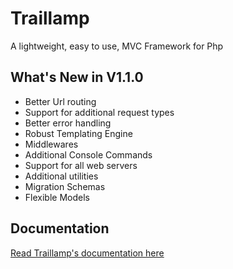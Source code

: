 # Traillamp
A lightweight, easy to use, MVC Framework for Php

## What's New in V1.1.0
- Better Url routing
- Support for additional request types
- Better error handling
- Robust Templating Engine
- Middlewares
- Additional Console Commands
- Support for all web servers
- Additional utilities
- Migration Schemas
- Flexible Models

## Documentation
[Read Traillamp's documentation here](https://github.com/EtorojahOkon/TrailLamp/releases/tag/v1.1.0)
